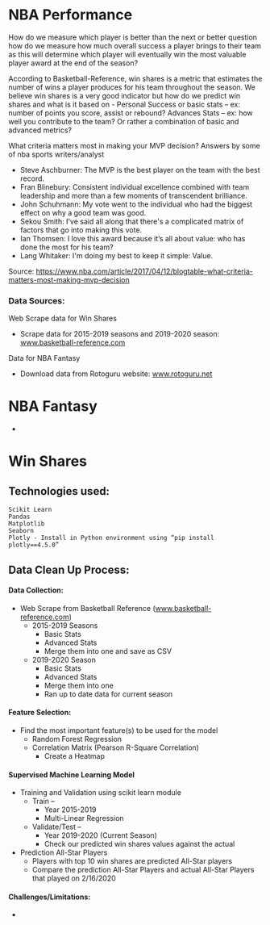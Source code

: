 # NBA Performance

How do we measure which player is better than the next or better question how do we measure how much overall success a player brings to their team as this will determine which player will eventually win the most valuable player award at the end of the season?

According to Basketball-Reference, win shares is a metric that estimates the number of wins a player produces for his team throughout the season. We believe win shares is a very good indicator but how do we predict win shares and what is it based on - Personal Success or basic stats – ex: number of points you score, assist or rebound? Advances Stats – ex: how well you contribute to the team? Or rather a combination of basic and advanced metrics?

What criteria matters most in making your MVP decision? Answers by some of nba sports writers/analyst
  - Steve Aschburner: The MVP is the best player on the team with the best record.
  - Fran Blinebury: Consistent individual excellence combined with team leadership and more than a few moments of transcendent brilliance.
  - John Schuhmann: My vote went to the individual who had the biggest effect on why a good team was good.
   - Sekou Smith: I've said all along that there's a complicated matrix of factors that go into making this vote.
   - Ian Thomsen: I love this award because it’s all about value: who has done the most for his team?
  - Lang Whitaker: I'm doing my best to keep it simple: Value.

Source: https://www.nba.com/article/2017/04/12/blogtable-what-criteria-matters-most-making-mvp-decision


### Data Sources:

Web Scrape data for Win Shares
- Scrape data for 2015-2019 seasons and 2019-2020 season: www.basketball-reference.com

Data for NBA Fantasy
- Download data from Rotoguru website: www.rotoguru.net

# NBA Fantasy
-


# Win Shares
## Technologies used:
```
Scikit Learn
Pandas
Matplotlib
Seaborn
Plotly - Install in Python environment using “pip install plotly==4.5.0”

```

## Data Clean Up Process:

#### Data Collection:
  * Web Scrape from Basketball Reference (www.basketball-reference.com)
    * 2015-2019 Seasons
      * Basic Stats
      * Advanced Stats
      * Merge them into one and save as CSV
    * 2019-2020 Season
      * Basic Stats
      * Advanced Stats
      * Merge them into one
      * Ran up to date data for current season 

#### Feature Selection:

  * Find the most important feature(s) to be used for the model
    * Random Forest Regression
    * Correlation Matrix (Pearson R-Square Correlation)
      * Create a Heatmap

#### Supervised Machine Learning Model
  * Training and Validation using scikit learn module
    * Train –
      * Year 2015-2019
      * Multi-Linear Regression
    * Validate/Test –
      * Year 2019-2020 (Current Season)
      * Check our predicted win shares values against the actual
  * Prediction All-Star Players
    * Players with top 10 win shares are predicted All-Star players
    * Compare the prediction All-Star Players and actual All-Star Players that played on 2/16/2020

#### Challenges/Limitations:
  * 

  
